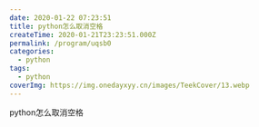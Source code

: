 ```yaml
---
date: 2020-01-22 07:23:51
title: python怎么取消空格
createTime: 2020-01-21T23:23:51.000Z
permalink: /program/uqsb0
categories:
  - python
tags:
  - python
coverImg: https://img.onedayxyy.cn/images/TeekCover/13.webp
---
```


python怎么取消空格
